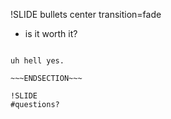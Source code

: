 !SLIDE bullets center transition=fade
* is it worth it?

~~~SECTION:notes~~~

uh hell yes.

~~~ENDSECTION~~~

!SLIDE
#questions?

